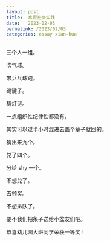 ```yaml
---
layout: post
title:  寒假社会实践
date:   2023-02-03
permalink: /2023/02/03
categories: essay xian-hua
---
```


三个人一组。

吹气球。

带乒乓球跑。

踢键子。

猜灯谜。

一点组织性纪律性都没有。

其实可以过半小时混进去盖个章子就回的。

猜出来九个。

兑了四个。

分给 shy 一个。

不想兑了。

去领奖。

不想排队了。

要不我们把条子送给小盆友们吧。

恭喜幼儿园大班同学荣获一等奖！